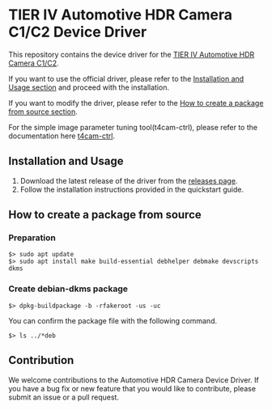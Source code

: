 # TIER IV Automotive HDR Camera C1/C2 Device Driver
This repository contains the device driver for the [TIER IV Automotive HDR Camera C1/C2](https://sensor.tier4.jp/automotive-hdr-camera). 

If you want to use the official driver, please refer to the [Installation and Usage section](#installation-and-usage) and proceed with the installation.

If you want to modify the driver, please refer to the [How to create a package from source section](#create-debian-dkms-package).

For the simple image parameter tuning tool(t4cam-ctrl), please refer to the documentation here [t4cam-ctrl](https://tier4.github.io/camera_docs/t4cam-ctrl/).

## Installation and Usage

1. Download the latest release of the driver from the [releases page](https://github.com/tier4/tier4_automotive_hdr_camera/releases).
2. Follow the installation instructions provided in the quickstart guide.

## How to create a package from source 

### Preparation

```
$> sudo apt update
$> sudo apt install make build-essential debhelper debmake devscripts dkms 
```

### Create debian-dkms package

```
$> dpkg-buildpackage -b -rfakeroot -us -uc
```

You can confirm the package file with the following command.
```
$> ls ../*deb
```

## Contribution

We welcome contributions to the Automotive HDR Camera Device Driver. 
If you have a bug fix or new feature that you would like to contribute, please submit an issue or a pull request.
